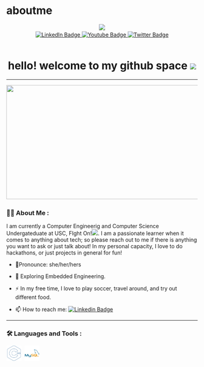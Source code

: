 # aboutme

<div id="header" align="center">
  <img src="https://media.giphy.com/media/L1R1tvI9svkIWwpVYr/giphy.gif" width="300"/>
</div>


<div id="badges" align="center"> 
  <a href="https://www.linkedin.com/in/olivia-li-6b889120a/">
    <img src="https://img.shields.io/badge/LinkedIn-blue?style=for-the-badge&logo=linkedin&logoColor=white" alt="LinkedIn Badge"/>
  </a>
  <a href="https://www.instagram.com/immeolivia/">
    <img src="https://img.shields.io/badge/Instagram-pink?style=for-the-badge&logo=instagram&logoColor=white" alt="Youtube Badge"/>
  </a>
  <a href="https://twitter.com/viaorviv">
    <img src="https://img.shields.io/badge/Twitter-green?style=for-the-badge&logo=twitter&logoColor=white" alt="Twitter Badge"/>
  </a>
</div>


<div id="badges" align="center">
  <img src="https://komarev.com/ghpvc/?username=ooooliviaaa&style=flat-square&color=blue" alt=""/>
  </div>

<h1 align="center">
  hello! welcome to my github space 
  <img src="https://media.giphy.com/media/AOXNxxIJuBQdNTBblp/giphy.gif" width="25px"/>
</h1>


---
<div align="center">
  <img src="https://media.giphy.com/media/E1Kd3pQwrsMtQbNkt0/giphy.gif" width="600" height="300"/>
</div>

### :woman_technologist: About Me :
I am currently a Computer Engineerig and Computer Science Undergateduate at USC, FIght On!<img src="https://media.giphy.com/media/ByvFuxQhlniu77HjiK/giphy.gif" width="30">. I am a passionate learner when it comes to anything about tech; so please reach out to me if there is anything you want to ask or just talk about! 
In my personal capacity, I love to do hackathons, or just projects in general for fun!

- :thought_balloon:Pronounce: she/her/hers

- :seedling: Exploring Embedded Engineering.

- :zap: In my free time, I love to play soccer, travel around, and try out different food. 

- :mailbox: How to reach me: [![Linkedin Badge](https://img.shields.io/badge/-ollie-blue?style=flat&logo=Linkedin&logoColor=white)](https://www.linkedin.com/in/olivia-li-6b889120a/)

---

### :hammer_and_wrench: Languages and Tools :
<div>
  <img src="https://raw.githubusercontent.com/devicons/devicon/1119b9f84c0290e0f0b38982099a2bd027a48bf1/icons/cplusplus/cplusplus-line.svg" title="CPP" alt="CPP" width="40" height="40"/>&nbsp;
  <img src="https://github.com/devicons/devicon/blob/master/icons/mysql/mysql-original-wordmark.svg" title="MySQL"  alt="MySQL" width="40" height="40"/>&nbsp;
</div>



